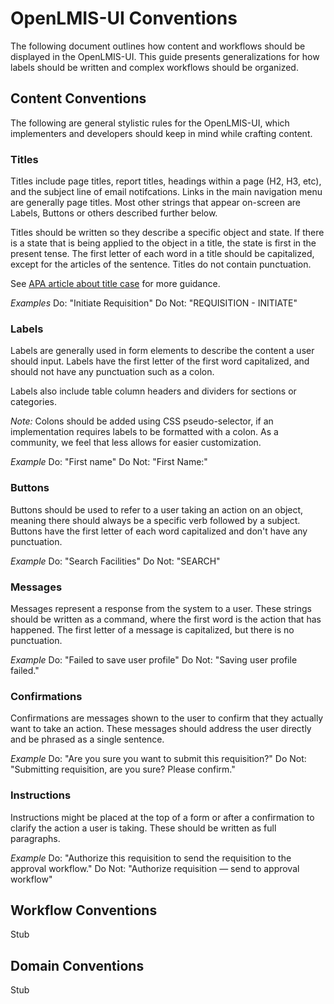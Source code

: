 # OpenLMIS-UI Conventions

The following document outlines how content and workflows should be displayed in the OpenLMIS-UI. This guide presents generalizations for how labels should be written and complex workflows should be organized.

## Content Conventions
The following are general stylistic rules for the OpenLMIS-UI, which implementers and developers should keep in mind while crafting content.

### Titles
Titles include page titles, report titles, headings within a page (H2, H3, etc), and the subject line of email notifcations. Links in the main navigation menu are generally page titles. Most other strings that appear on-screen are Labels, Buttons or others described further below.

Titles should be written so they describe a specific object and state. If there is a state that is being applied to the object in a title, the state is first in the present tense. The first letter of each word in a title should be capitalized, except for the articles of the sentence. Titles do not contain punctuation.

See [APA article about title case](http://blog.apastyle.org/apastyle/2012/03/title-case-and-sentence-case-capitalization-in-apa-style.html) for more guidance.

_Examples_
Do: "Initiate Requisition"
Do Not: "REQUISITION - INITIATE"

### Labels
Labels are generally used in form elements to describe the content a user should input. Labels have the first letter of the first word capitalized, and should not have any punctuation such as a colon.

Labels also include table column headers and dividers for sections or categories.

_Note:_ Colons should be added using CSS pseudo-selector, if an implementation requires labels to be formatted with a colon. As a community, we feel that less allows for easier customization.

_Example_
Do: "First name"
Do Not: "First Name:"

### Buttons
Buttons should be used to refer to a user taking an action on an object, meaning there should always be a specific verb followed by a subject. Buttons have the first letter of each word capitalized and don't have any punctuation.

_Example_
Do: "Search Facilities"
Do Not: "SEARCH"

### Messages
Messages represent a response from the system to a user. These strings should be written as a command, where the first word is the action that has happened. The first letter of a message is capitalized, but there is no punctuation.

_Example_
Do: "Failed to save user profile"
Do Not: "Saving user profile failed."

### Confirmations
Confirmations are messages shown to the user to confirm that they actually want to take an action. These messages should address the user directly and be phrased as a single sentence.

_Example_
Do: "Are you sure you want to submit this requisition?"
Do Not: "Submitting requisition, are you sure? Please confirm."

### Instructions
Instructions might be placed at the top of a form or after a confirmation to clarify the action a user is taking. These should be written as full paragraphs.

_Example_
Do: "Authorize this requisition to send the requisition to the approval workflow."
Do Not: "Authorize requisition — send to approval workflow" 

## Workflow Conventions
Stub

## Domain Conventions
Stub
